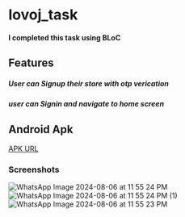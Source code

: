 # lovoj_task
#### I completed this task using BLoC
## Features
##### User can Signup their store with otp verication
##### user can Signin and navigate to home screen

## Android Apk
[APK URL](https://github.com)

### Screenshots
![WhatsApp Image 2024-08-06 at 11 55 24 PM](https://github.com/user-attachments/assets/cc9b2abf-254c-4073-8094-73e69bf3271a)
![WhatsApp Image 2024-08-06 at 11 55 24 PM (1)](https://github.com/user-attachments/assets/eb7cb8c7-ae90-4f57-82fd-0e407594bae8)
![WhatsApp Image 2024-08-06 at 11 55 23 PM](https://github.com/user-attachments/assets/e3d772a2-95b4-4438-8eb6-dfa660def356)
